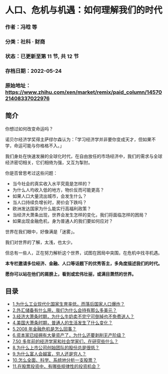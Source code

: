 # 人口、危机与机遇：如何理解我们的时代

### 作者：冯晗 等

### 分类：社科 · 财商

### 状态：已更新至第 11 节, 共 12 节

### 存档日期：2022-05-24

### 原始地址：https://www.zhihu.com/xen/market/remix/paid_column/1457021408337022976


## 简介
你想过如何改变命运吗？


诺贝尔经济学奖得主萨缪尔森认为：「学习经济学并非要你变成天才，但如果不学，命运可能与你格格不入。」


我们身处在快速发展的全球化时代，在自由放任的市场经济中，我们的需求与全球经济密切相关，它们相倚为强，又互为掣肘。


你是否曾思考过这些问题：


* 当今社会的真实收入水平究竟是怎样的？
* 为什么人均收入低的地方，物价反而可能更高？
* 如果人口大量流出城市，会发生什么？
* 当人口持续负增长时，房价会下跌吗？
* 欧洲发达国家为什么能实行高福利政策？
* 当经济大萧条出现，世界会发生怎样的变化，我们将面临怎样的困局？
* 如果出现金融危机，身为普通人的我们要如何应对？

世界在我们眼中，好像满是「迷雾」。


我们对世界的了解，太浅，也太少。


但总有一些人，正在努力解析这个世界，试图在困局中突围，在危机中找寻机遇。


**本专栏邀请多位经济、金融、人口等话题下的优秀答主，多角度描述我们的时代。**


**愿你可以站在他们的肩膀上，看到或宏伟壮丽，或满目萧然的世界。**




## 目录
- [1.为什么工业现代化国家生育率低，而落后国家人口爆炸？](1.为什么工业现代化国家生育率低，而落后国家人口爆炸？.md)
- [2.外汇储备有什么用，我们为什么会持有那么多美元？](2.外汇储备有什么用，我们为什么会持有那么多美元？.md)
- [3.经济大萧条时期，为什么牛奶卖不完宁可倒掉也不免费送人？](3.经济大萧条时期，为什么牛奶卖不完宁可倒掉也不免费送人？.md)
- [4.美国大萧条时期，普通人的生活发生了什么变化？](4.美国大萧条时期，普通人的生活发生了什么变化？.md)
- [5.2008 年金融危机是怎么回事？](5.2008%20年金融危机是怎么回事？.md)
- [6.资本家已经拥有大量资产了，为什么还要剥削无产阶级？](6.资本家已经拥有大量资产了，为什么还要剥削无产阶级？.md)
- [7.50 多年前的经济学家和社会学家们，在研究些什么？](7.50%20多年前的经济学家和社会学家们，在研究些什么？.md)
- [8.为什么上市公司创始团队的股份总是很低？](8.为什么上市公司创始团队的股份总是很低？.md)
- [9.为什么富人会越富，穷人还是穷人？](9.为什么富人会越富，穷人还是穷人？.md)
- [10.怎么全面、科学、系统地分析一支股票？](10.怎么全面、科学、系统地分析一支股票？.md)
- [11.在股票投资中，有哪些规律性的投资机会？](11.在股票投资中，有哪些规律性的投资机会？.md)